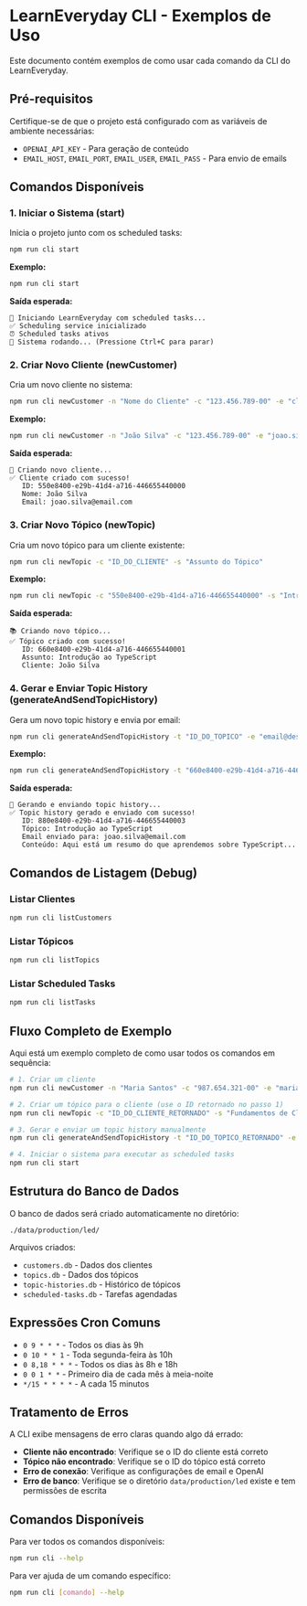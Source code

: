 # LearnEveryday CLI - Exemplos de Uso

Este documento contém exemplos de como usar cada comando da CLI do LearnEveryday.

## Pré-requisitos

Certifique-se de que o projeto está configurado com as variáveis de ambiente necessárias:
- `OPENAI_API_KEY` - Para geração de conteúdo
- `EMAIL_HOST`, `EMAIL_PORT`, `EMAIL_USER`, `EMAIL_PASS` - Para envio de emails

## Comandos Disponíveis

### 1. Iniciar o Sistema (start)

Inicia o projeto junto com os scheduled tasks:

```bash
npm run cli start
```

**Exemplo:**
```bash
npm run cli start
```

**Saída esperada:**
```
🚀 Iniciando LearnEveryday com scheduled tasks...
✅ Scheduling service inicializado
⏰ Scheduled tasks ativos
🔄 Sistema rodando... (Pressione Ctrl+C para parar)
```

### 2. Criar Novo Cliente (newCustomer)

Cria um novo cliente no sistema:

```bash
npm run cli newCustomer -n "Nome do Cliente" -c "123.456.789-00" -e "cliente@email.com" -p "(11) 99999-9999"
```

**Exemplo:**
```bash
npm run cli newCustomer -n "João Silva" -c "123.456.789-00" -e "joao.silva@email.com" -p "(11) 99999-9999"
```

**Saída esperada:**
```
👤 Criando novo cliente...
✅ Cliente criado com sucesso!
   ID: 550e8400-e29b-41d4-a716-446655440000
   Nome: João Silva
   Email: joao.silva@email.com
```

### 3. Criar Novo Tópico (newTopic)

Cria um novo tópico para um cliente existente:

```bash
npm run cli newTopic -c "ID_DO_CLIENTE" -s "Assunto do Tópico"
```

**Exemplo:**
```bash
npm run cli newTopic -c "550e8400-e29b-41d4-a716-446655440000" -s "Introdução ao TypeScript"
```

**Saída esperada:**
```
📚 Criando novo tópico...
✅ Tópico criado com sucesso!
   ID: 660e8400-e29b-41d4-a716-446655440001
   Assunto: Introdução ao TypeScript
   Cliente: João Silva
```

### 4. Gerar e Enviar Topic History (generateAndSendTopicHistory)

Gera um novo topic history e envia por email:

```bash
npm run cli generateAndSendTopicHistory -t "ID_DO_TOPICO" -e "email@destino.com"
```

**Exemplo:**
```bash
npm run cli generateAndSendTopicHistory -t "660e8400-e29b-41d4-a716-446655440001" -e "joao.silva@email.com"
```

**Saída esperada:**
```
📖 Gerando e enviando topic history...
✅ Topic history gerado e enviado com sucesso!
   ID: 880e8400-e29b-41d4-a716-446655440003
   Tópico: Introdução ao TypeScript
   Email enviado para: joao.silva@email.com
   Conteúdo: Aqui está um resumo do que aprendemos sobre TypeScript...
```

## Comandos de Listagem (Debug)

### Listar Clientes
```bash
npm run cli listCustomers
```

### Listar Tópicos
```bash
npm run cli listTopics
```

### Listar Scheduled Tasks
```bash
npm run cli listTasks
```

## Fluxo Completo de Exemplo

Aqui está um exemplo completo de como usar todos os comandos em sequência:

```bash
# 1. Criar um cliente
npm run cli newCustomer -n "Maria Santos" -c "987.654.321-00" -e "maria.santos@email.com" -p "(11) 88888-8888"

# 2. Criar um tópico para o cliente (use o ID retornado no passo 1)
npm run cli newTopic -c "ID_DO_CLIENTE_RETORNADO" -s "Fundamentos de Clean Architecture"

# 3. Gerar e enviar um topic history manualmente
npm run cli generateAndSendTopicHistory -t "ID_DO_TOPICO_RETORNADO" -e "maria.santos@email.com"

# 4. Iniciar o sistema para executar as scheduled tasks
npm run cli start
```

## Estrutura do Banco de Dados

O banco de dados será criado automaticamente no diretório:
```
./data/production/led/
```

Arquivos criados:
- `customers.db` - Dados dos clientes
- `topics.db` - Dados dos tópicos
- `topic-histories.db` - Histórico de tópicos
- `scheduled-tasks.db` - Tarefas agendadas

## Expressões Cron Comuns

- `0 9 * * *` - Todos os dias às 9h
- `0 10 * * 1` - Toda segunda-feira às 10h
- `0 8,18 * * *` - Todos os dias às 8h e 18h
- `0 0 1 * *` - Primeiro dia de cada mês à meia-noite
- `*/15 * * * *` - A cada 15 minutos

## Tratamento de Erros

A CLI exibe mensagens de erro claras quando algo dá errado:

- **Cliente não encontrado**: Verifique se o ID do cliente está correto
- **Tópico não encontrado**: Verifique se o ID do tópico está correto
- **Erro de conexão**: Verifique as configurações de email e OpenAI
- **Erro de banco**: Verifique se o diretório `data/production/led` existe e tem permissões de escrita

## Comandos Disponíveis

Para ver todos os comandos disponíveis:
```bash
npm run cli --help
```

Para ver ajuda de um comando específico:
```bash
npm run cli [comando] --help
``` 